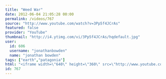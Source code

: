 ```yaml
---
title: "Weed War"
date: 2012-06-04 21:05:28 00:00
permalink: /videos/767
source: "http://www.youtube.com/watch?v=3Pp5f4JCrAs"
featured: false
provider: "YouTube"
thumbnail: "http://i4.ytimg.com/vi/3Pp5f4JCrAs/hqdefault.jpg"
user:
  id: 606
  username: "jonathanbowden"
  name: "jonathan bowden"
tags: ["earth","patagonia"]
html: "<iframe width=\"640\" height=\"360\" src=\"http://www.youtube.com/embed/3Pp5f4JCrAs?wmode=transparent&fs=1&feature=oembed\" frameborder=\"0\" allowfullscreen></iframe>"
id: 767
---
```


